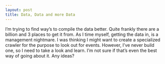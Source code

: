 ```yaml
---
layout: post
title: Data, Data and more Data
---
```

I’m trying to find way’s to compile the data better. Quite frankly there are a billion and 3 places to get it from. As I time myself, getting the data in, is a management nightmare. I was thinking I might want to create a specialized crawler for the purpose to look out for events. However, I’ve never build one, so I need to take a look and learn. I’m not sure if that’s even the best way of going about it. Any ideas?
